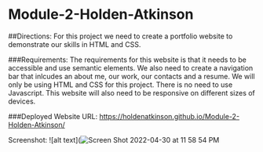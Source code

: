 # Module-2-Holden-Atkinson

##Directions:
For this project we need to create a portfolio website to demonstrate our skills in HTML and CSS. 

###Requirements:
The requirements for this website is that it needs to be accessible and use semantic elements. We also need to create a navigation bar that inlcudes an about me, our work, our contacts and a resume. We will only be using HTML and CSS for this project. There is no need to use Javascript. This website will also need to be responsive on different sizes of devices.

###Deployed Website URL:
https://holdenatkinson.github.io/Module-2-Holden-Atkinson/

Screenshot:
![alt text](![Screen Shot 2022-04-30 at 11 58 54 PM](https://user-images.githubusercontent.com/103291801/166134360-e9797349-ea89-4921-b899-5877b3c8a0ca.png)



